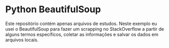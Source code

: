 # Python BeautifulSoup

Este repositório contém apenas arquivos de estudos.
Neste exemplo eu usei o BeautifulSoup para fazer um scrapping no StackOverflow a partir de alguns termos específicos, coletar as informações e salvar os dados em arquivos locais.
